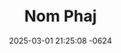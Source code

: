 ---
layout: cast
date: 2025-03-01 21:25:08 -0624
categories: actor

# Site Attributes
title: "Nom Phaj"
permalink: "/cast/Nom_Phaj"

# Actor/Actress Attributes
thumbnail: "/assets/images/cast_thumbnails/Nom Phaj.jpeg"
---